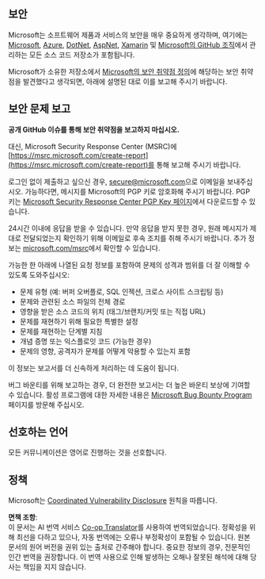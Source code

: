 <!--
CO_OP_TRANSLATOR_METADATA:
{
  "original_hash": "0d575483100c332b2dbaefef915bb3c4",
  "translation_date": "2025-08-24T11:57:56+00:00",
  "source_file": "SECURITY.md",
  "language_code": "ko"
}
-->
## 보안

Microsoft는 소프트웨어 제품과 서비스의 보안을 매우 중요하게 생각하며, 여기에는 [Microsoft](https://github.com/Microsoft), [Azure](https://github.com/Azure), [DotNet](https://github.com/dotnet), [AspNet](https://github.com/aspnet), [Xamarin](https://github.com/xamarin) 및 [Microsoft의 GitHub 조직](https://opensource.microsoft.com/)에서 관리하는 모든 소스 코드 저장소가 포함됩니다.

Microsoft가 소유한 저장소에서 [Microsoft의 보안 취약점 정의](https://docs.microsoft.com/en-us/previous-versions/tn-archive/cc751383(v=technet.10))에 해당하는 보안 취약점을 발견했다고 생각되면, 아래에 설명된 대로 이를 보고해 주시기 바랍니다.

## 보안 문제 보고

**공개 GitHub 이슈를 통해 보안 취약점을 보고하지 마십시오.**

대신, Microsoft Security Response Center (MSRC)에 [https://msrc.microsoft.com/create-report](https://msrc.microsoft.com/create-report)를 통해 보고해 주시기 바랍니다.

로그인 없이 제출하고 싶으신 경우, [secure@microsoft.com](mailto:secure@microsoft.com)으로 이메일을 보내주십시오. 가능하다면, 메시지를 Microsoft의 PGP 키로 암호화해 주시기 바랍니다. PGP 키는 [Microsoft Security Response Center PGP Key 페이지](https://www.microsoft.com/en-us/msrc/pgp-key-msrc)에서 다운로드할 수 있습니다.

24시간 이내에 응답을 받을 수 있습니다. 만약 응답을 받지 못한 경우, 원래 메시지가 제대로 전달되었는지 확인하기 위해 이메일로 후속 조치를 취해 주시기 바랍니다. 추가 정보는 [microsoft.com/msrc](https://www.microsoft.com/msrc)에서 확인할 수 있습니다.

가능한 한 아래에 나열된 요청 정보를 포함하여 문제의 성격과 범위를 더 잘 이해할 수 있도록 도와주십시오:

  * 문제 유형 (예: 버퍼 오버플로, SQL 인젝션, 크로스 사이트 스크립팅 등)
  * 문제와 관련된 소스 파일의 전체 경로
  * 영향을 받은 소스 코드의 위치 (태그/브랜치/커밋 또는 직접 URL)
  * 문제를 재현하기 위해 필요한 특별한 설정
  * 문제를 재현하는 단계별 지침
  * 개념 증명 또는 익스플로잇 코드 (가능한 경우)
  * 문제의 영향, 공격자가 문제를 어떻게 악용할 수 있는지 포함

이 정보는 보고서를 더 신속하게 처리하는 데 도움이 됩니다.

버그 바운티를 위해 보고하는 경우, 더 완전한 보고서는 더 높은 바운티 보상에 기여할 수 있습니다. 활성 프로그램에 대한 자세한 내용은 [Microsoft Bug Bounty Program](https://microsoft.com/msrc/bounty) 페이지를 방문해 주십시오.

## 선호하는 언어

모든 커뮤니케이션은 영어로 진행하는 것을 선호합니다.

## 정책

Microsoft는 [Coordinated Vulnerability Disclosure](https://www.microsoft.com/en-us/msrc/cvd) 원칙을 따릅니다.

**면책 조항**:  
이 문서는 AI 번역 서비스 [Co-op Translator](https://github.com/Azure/co-op-translator)를 사용하여 번역되었습니다. 정확성을 위해 최선을 다하고 있으나, 자동 번역에는 오류나 부정확성이 포함될 수 있습니다. 원본 문서의 원어 버전을 권위 있는 출처로 간주해야 합니다. 중요한 정보의 경우, 전문적인 인간 번역을 권장합니다. 이 번역 사용으로 인해 발생하는 오해나 잘못된 해석에 대해 당사는 책임을 지지 않습니다.